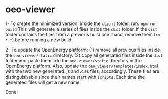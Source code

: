 # oeo-viewer

1- To create the minimized version, inside the `client` folder, run: `npm run build` This will generate a series of files inside the `dist` folder. If the `dist`
 folder contains the files from a previous build command, remove them (`rm *.*`)  before running a new build.
 
2- To update the OpenEnergy platform: (1) remove all previous files inside the `oeo-viewer/static` directory. (2) copy all generated files inside the `dist` folder and paste them into the `oeo-viewer/static` directory in the OpenEnergy platform. Also, update the `oeo_viewer/templates/index.html` with the two new generated .js and .css files, accordingly. These files are distinguishable since their names start with `scripts`. Each time the generated files will get a new name.

Done!



